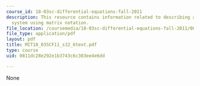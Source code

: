 ```yaml
---
course_id: 18-03sc-differential-equations-fall-2011
description: This resource contains information related to describing a first order
  system using matrix notation.
file_location: /coursemedia/18-03sc-differential-equations-fall-2011/0811dc28e292e1b3743c6c303ee4e6dd_MIT18_03SCF11_s32_6text.pdf
file_type: application/pdf
layout: pdf
title: MIT18_03SCF11_s32_6text.pdf
type: course
uid: 0811dc28e292e1b3743c6c303ee4e6dd

---
```

None